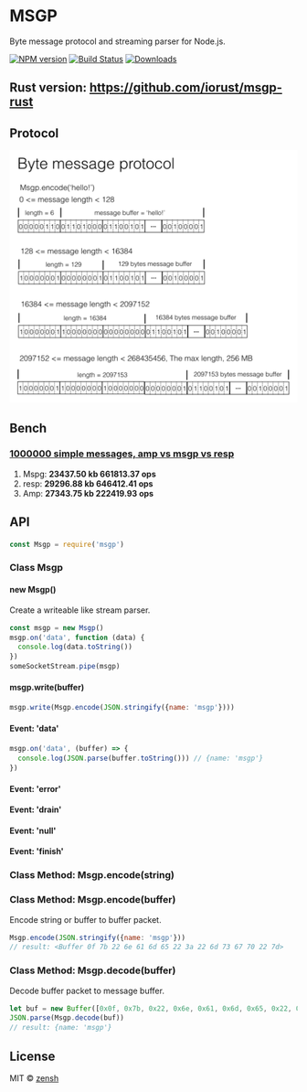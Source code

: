 MSGP
====
Byte message protocol and streaming parser for Node.js.

[![NPM version][npm-image]][npm-url]
[![Build Status][travis-image]][travis-url]
[![Downloads][downloads-image]][downloads-url]

## Rust version: https://github.com/iorust/msgp-rust

## Protocol

![Byte message protocol](https://raw.githubusercontent.com/zensh/msgp-node/master/msgp.png)

## Bench
### [1000000 simple messages, amp vs msgp vs resp](https://github.com/zensh/msgp-node/tree/master/bench)

1. Mspg: **23437.50 kb 661813.37 ops**
2. resp: **29296.88 kb 646412.41 ops**
3. Amp: **27343.75 kb 222419.93 ops**

## API

```js
const Msgp = require('msgp')
```

### Class Msgp
#### new Msgp()
Create a writeable like stream parser.

```js
const msgp = new Msgp()
msgp.on('data', function (data) {
  console.log(data.toString())
})
someSocketStream.pipe(msgp)
```

#### msgp.write(buffer)

```js
msgp.write(Msgp.encode(JSON.stringify({name: 'msgp'})))
```

#### Event: 'data'

```js
msgp.on('data', (buffer) => {
  console.log(JSON.parse(buffer.toString())) // {name: 'msgp'}
})
```

#### Event: 'error'
#### Event: 'drain'
#### Event: 'null'
#### Event: 'finish'

### Class Method: Msgp.encode(string)
### Class Method: Msgp.encode(buffer)
Encode string or buffer to buffer packet.

```js
Msgp.encode(JSON.stringify({name: 'msgp'}))
// result: <Buffer 0f 7b 22 6e 61 6d 65 22 3a 22 6d 73 67 70 22 7d>
```

### Class Method: Msgp.decode(buffer)
Decode buffer packet to message buffer.

```js
let buf = new Buffer([0x0f, 0x7b, 0x22, 0x6e, 0x61, 0x6d, 0x65, 0x22, 0x3a, 0x22, 0x6d, 0x73, 0x67, 0x70, 0x22, 0x7d])
JSON.parse(Msgp.decode(buf))
// result: {name: 'msgp'}
```

## License

MIT © [zensh](https://github.com/zensh)

[npm-url]: https://npmjs.org/package/msgp
[npm-image]: http://img.shields.io/npm/v/msgp.svg

[travis-url]: https://travis-ci.org/zensh/msgp-node
[travis-image]: http://img.shields.io/travis/zensh/msgp-node.svg

[downloads-url]: https://npmjs.org/package/msgp
[downloads-image]: http://img.shields.io/npm/dm/msgp.svg?style=flat-square
